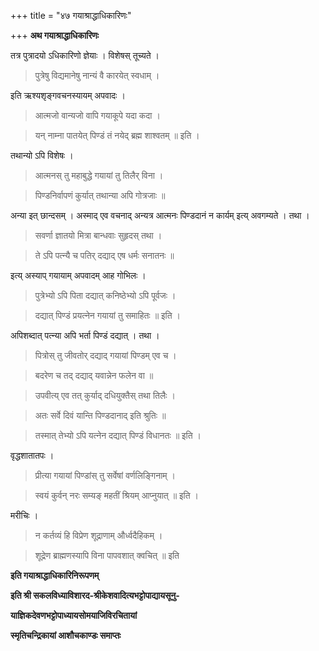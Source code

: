 +++
title = "४७ गयाश्राद्धाधिकारिणः"

+++
**अथ गयाश्राद्धाधिकारिणः**

तत्र पुत्रादयो ऽधिकारिणो ज्ञेयाः । विशेषस् तूच्यते ।

> पुत्रेषु विद्यमानेषु नान्यं वै कारयेत् स्वधाम् ।

इति ऋश्यशृङ्गवचनस्यायम् अपवादः ।

> आत्मजो वान्यजो वापि गयाकूपे यदा कदा ।

> यन् नाम्ना पातयेत् पिण्डं तं नयेद् ब्रह्म शाश्वतम् ॥ इति ।

तथान्यो ऽपि विशेषः ।

> आत्मनस् तु महाबुद्धे गयायां तु तिलैर् विना ।

> पिण्डनिर्वापणं कुर्यात् तथान्या अपि गोत्रजाः ॥

अन्या इत् छान्दसम् । अस्माद् एव वचनाद् अन्यत्र आत्मनः पिण्डदानं न कार्यम् इत्य् अवगम्यते । तथा ।

> सवर्णा ज्ञातयो मित्रा बान्धवाः सुहृदस् तथा ।

> ते ऽपि पत्न्यै च पतिर् दद्याद् एष धर्मः सनातनः ॥

इत्य् अस्याप् गयायाम् अपवादम् आह गोभिलः ।

> पुत्रेभ्यो ऽपि पिता दद्यात् कनिष्ठेभ्यो ऽपि पूर्वजः ।

> दद्यात् पिण्डं प्रयत्नेन गयायां तु समाहितः ॥ इति ।

अपिशब्दात् पत्न्या अपि भर्ता पिण्डं दद्यात् । तथा ।

> पित्रोस् तु जीवतोर् दद्याद् गयायां पिण्डम् एव च ।

> बदरेण च तद् दद्याद् यवान्नेन फलेन वा ॥

> उपवीत्य् एव तत् कुर्याद् दधियुक्तैस् तथा तिलैः ।

> अतः सर्वे दिवं यान्ति पिण्डदानाद् इति श्रुतिः ॥

> तस्मात् तेभ्यो ऽपि यत्नेन दद्यात् पिण्डं विधानतः ॥ इति ।

वृद्धशातातपः ।

> प्रीत्या गयायां पिण्डांस् तु सर्वेषां वर्णलिङ्गिनाम् ।

> स्वयं कुर्वन् नरः सम्यङ् महतीं श्रियम् आप्नुयात् ॥ इति ।

मरीचिः ।

> न कर्तव्यं हि विप्रेण शूद्राणाम् और्ध्वदैहिकम् ।

> शूद्रेण ब्राह्मणस्यापि विना पापवशात् क्वचित् ॥ इति 

**इति गयाश्राद्धाधिकारिनिरूपणम्**

**इति श्री सकलविध्याविशारद-श्रीकेशवादित्यभट्टोपाद्यायसूनु-**

**याज्ञिकदेवणभट्टोपाध्यायसोमयाजिविरचितायां**

**स्मृतिचन्द्रिकायां आशौचकाण्डः समाप्तः**